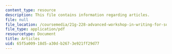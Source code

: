 ```yaml
---
content_type: resource
description: This file contains information regarding articles.
file: null
file_location: /coursemedia/21g-228-advanced-workshop-in-writing-for-social-sciences-and-architecture-els-spring-2007/65f5a00918d5a30db2673e921ff29d77_MIT21G.228S07_articles_comp.pdf
file_type: application/pdf
resourcetype: Document
title: Articles
uid: 65f5a009-18d5-a30d-b267-3e921ff29d77
---
```


